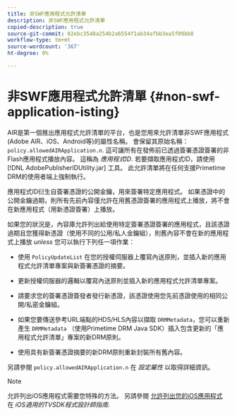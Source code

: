 ```yaml
---
title: 非SWF應用程式允許清單
description: 非SWF應用程式允許清單
copied-description: true
source-git-commit: 02ebc3548a254b2a6554f1ab34afbb3ea5f09bb8
workflow-type: tm+mt
source-wordcount: '367'
ht-degree: 0%

---
```


# 非SWF應用程式允許清單 {#non-swf-application-isting}

AIR是第一個推出應用程式允許清單的平台，也是您用來允許清單非SWF應用程式(Adobe AIR、iOS、Android等)的屬性名稱。 會保留其原始名稱： `policy.allowedAIRApplication.n`. 這可讓所有在發佈前已透過簽署憑證簽署的非Flash應用程式播放內容。 這稱為 *應用程式ID*. 若要擷取應用程式ID，請使用 [!DNL AdobePublisherIDUtility.jar] 工具。 此允許清單將在任何支援Primetime DRM的使用者端上強制執行。

應用程式ID衍生自簽署憑證的公開金鑰，用來簽署特定應用程式。 如果憑證中的公開金鑰過期，則所有先前內容僅允許在用舊憑證簽署的應用程式上播放，將不會在新應用程式（用新憑證簽署）上播放。

如果您的狀況是，內容庫允許列出給使用特定簽署憑證簽署的應用程式，且該憑證過期且您獲得新憑證（使用不同的公用/私人金鑰組），則舊內容不會在新的應用程式上播放 *unless* 您可以執行下列任一項作業：

* 使用 `PolicyUpdateList` 在您的授權伺服器上覆寫內送原則，並插入新的應用程式允許清單專案與新簽署憑證的摘要。
* 更新授權伺服器的邏輯以覆寫內送原則並插入新的應用程式允許清單專案。
* 請要求您的簽署憑證簽發者發行新憑證，該憑證使用您先前憑證使用的相同公開/私密金鑰組。
* 如果您要傳送參考URL端點的HDS/HLS內容以擷取 `DRMMetadata`，您可以重新產生 `DRMMetadata` （使用Primetime DRM Java SDK）插入包含更新的「應用程式允許清單」專案的新DRM原則。

* 使用具有新簽署憑證摘要的新DRM原則重新封裝所有舊內容。

另請參閱 `policy.allowedAIRApplication.n` 在 *設定屬性* 以取得詳細資訊。

>[!NOTE]
>
>允許列出iOS應用程式需要您特殊的方法。 另請參閱 [允許列出您的iOS應用程式](../../../../../programming/tvsdk-3x-ios-prog/ios-3x-drm-content-security/ios-3x-allowlist-your-ios-application.md) 在 *iOS適用的TVSDK程式設計師指南*.
